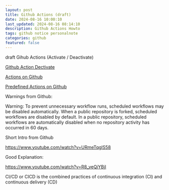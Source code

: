 ```yaml
---
layout: post
title: Github Actions (draft)
date: 2024-08-16 10:00:10
last_updated: 2024-08-16 08:14:10
description: Github Actions Howto
tags: github notice personalnote
categories: github
featured: false
---
```


draft
Gihub Actions (Activate / Deactivate)

[Github Action Dectivate]: https://docs.github.com/en/actions/managing-workflow-runs-and-deployments/managing-workflow-runs/disabling-and-enabling-a-workflow "https://docs.github.com/en/actions/managing-workflow-runs-and-deployments/managing-workflow-runs/disabling-and-enabling-a-workflow"

[Github Action Dectivate]

[Actions on Github]: https://github.com/features/actions "https://github.com/features/actions"

[Actions on Github]

[Predefined Actions on Github]: https://www.github.com/actions "https://www.github.com/actions"

[Predefined Actions on Github]

Warnings from Github:

Warning: To prevent unnecessary workflow runs, scheduled workflows may be disabled automatically. When a public
repository is forked, scheduled workflows are disabled by default. In a public repository, scheduled workflows are
automatically disabled when no repository activity has occurred in 60 days.

Short Intro from Github

https://www.youtube.com/watch?v=URmeTqglS58

Good Explanation:

https://www.youtube.com/watch?v=R8_veQiYBjI

CI/CD or CICD is the combined practices of continuous integration (CI) and continuous delivery (CD)
